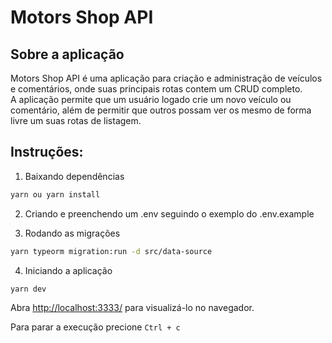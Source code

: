 # Motors Shop API

## Sobre a aplicação

Motors Shop API é uma aplicação para criação e administração de veículos e comentários,
onde suas principais rotas contem um CRUD completo. <br/>
A aplicação permite que um usuário logado crie um novo veículo ou comentário, além de permitir que outros possam ver os mesmo de forma livre um suas rotas de listagem.

## Instruções:

1. Baixando dependências

```bash
yarn ou yarn install
```

2. Criando e preenchendo um .env seguindo o exemplo do .env.example

3. Rodando as migrações

```bash
yarn typeorm migration:run -d src/data-source
```

4. Iniciando a aplicação

```
yarn dev
```

Abra [http://localhost:3333/](http://localhost:3333/) para visualizá-lo no navegador.

Para parar a execução precione `Ctrl + c`
